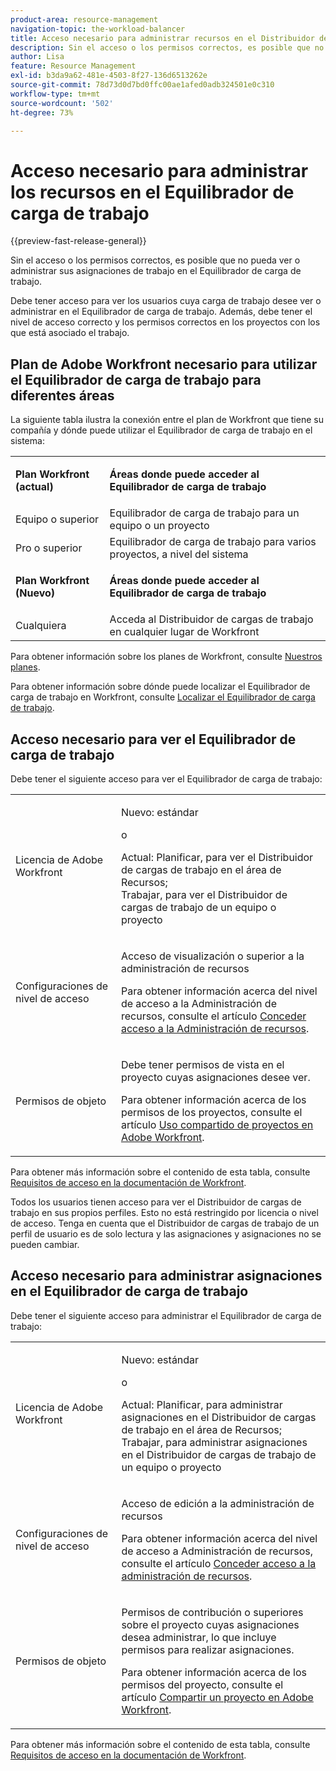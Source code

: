```yaml
---
product-area: resource-management
navigation-topic: the-workload-balancer
title: Acceso necesario para administrar recursos en el Distribuidor de cargas de trabajo
description: Sin el acceso o los permisos correctos, es posible que no pueda ver o administrar sus asignaciones de trabajo en el Equilibrador de carga de trabajo.
author: Lisa
feature: Resource Management
exl-id: b3da9a62-481e-4503-8f27-136d6513262e
source-git-commit: 78d73d0d7bd0ffc00ae1afed0adb324501e0c310
workflow-type: tm+mt
source-wordcount: '502'
ht-degree: 73%

---
```


# Acceso necesario para administrar los recursos en el Equilibrador de carga de trabajo

{{preview-fast-release-general}}

Sin el acceso o los permisos correctos, es posible que no pueda ver o administrar sus asignaciones de trabajo en el Equilibrador de carga de trabajo.

Debe tener acceso para ver los usuarios cuya carga de trabajo desee ver o administrar en el Equilibrador de carga de trabajo. Además, debe tener el nivel de acceso correcto y los permisos correctos en los proyectos con los que está asociado el trabajo.

## Plan de Adobe Workfront necesario para utilizar el Equilibrador de carga de trabajo para diferentes áreas

La siguiente tabla ilustra la conexión entre el plan de Workfront que tiene su compañía y dónde puede utilizar el Equilibrador de carga de trabajo en el sistema:

<table style="table-layout:auto"> 
 <col> 
 <col> 
 <tbody> 
  <tr> 
   <td role="rowheader"><p><b>Plan Workfront (actual)</b></p></td> 
   <td> <p><b>Áreas donde puede acceder al Equilibrador de carga de trabajo</b></p> </td> 
  </tr> 
  <tr> 
   <td role="rowheader">Equipo o superior </td> 
   <td>Equilibrador de carga de trabajo para un equipo o un proyecto</td> 
  </tr> 
  <tr> 
   <td role="rowheader">Pro o superior</td> 
   <td>Equilibrador de carga de trabajo para varios proyectos, a nivel del sistema</td> 
  </tr> 
  <tr> 
   <td role="rowheader"><p><b>Plan Workfront (Nuevo)</b></p></td> 
   <td> <p><b>Áreas donde puede acceder al Equilibrador de carga de trabajo</b></p> </td> 
  </tr>
  <tr> 
   <td role="rowheader">Cualquiera </td> 
   <td>Acceda al Distribuidor de cargas de trabajo en cualquier lugar de Workfront</td> 
  </tr> 
 </tbody> 
</table>

Para obtener información sobre los planes de Workfront, consulte [Nuestros planes](https://business.adobe.com/es/products/workfront/pricing.html).

Para obtener información sobre dónde puede localizar el Equilibrador de carga de trabajo en Workfront, consulte [Localizar el Equilibrador de carga de trabajo](../../resource-mgmt/workload-balancer/locate-workload-balancer.md).

## Acceso necesario para ver el Equilibrador de carga de trabajo

Debe tener el siguiente acceso para ver el Equilibrador de carga de trabajo:

<table style="table-layout:auto"> 
 <col> 
 <col> 
 <tbody>
  <tr> 
   <td role="rowheader">Licencia de Adobe Workfront</td> 
   <td><p>Nuevo: estándar</p>
       <p>o</p>
       <p>Actual: Planificar, para ver el Distribuidor de cargas de trabajo en el área de Recursos;</br>
       Trabajar, para ver el Distribuidor de cargas de trabajo de un equipo o proyecto</p></td>
  </tr>  
  <tr> 
   <td role="rowheader">Configuraciones de nivel de acceso</td> 
   <td> <p>Acceso de visualización o superior a la administración de recursos</p> <p>Para obtener información acerca del nivel de acceso a la Administración de recursos, consulte el artículo <a href="../../administration-and-setup/add-users/configure-and-grant-access/grant-access-resource-management.md" class="MCXref xref">Conceder acceso a la Administración de recursos</a>.</p></td> 
  </tr> 
  <tr> 
   <td role="rowheader">Permisos de objeto</td> 
   <td> <p>Debe tener permisos de vista en el proyecto cuyas asignaciones desee ver. </p> <p>Para obtener información acerca de los permisos de los proyectos, consulte el artículo <a href="../../workfront-basics/grant-and-request-access-to-objects/share-a-project.md" class="MCXref xref">Uso compartido de proyectos en Adobe Workfront</a>.</p></td> 
  </tr> 
 </tbody> 
</table>

Para obtener más información sobre el contenido de esta tabla, consulte [Requisitos de acceso en la documentación de Workfront](/help/quicksilver/administration-and-setup/add-users/access-levels-and-object-permissions/access-level-requirements-in-documentation.md).

<span class="preview">Todos los usuarios tienen acceso para ver el Distribuidor de cargas de trabajo en sus propios perfiles. Esto no está restringido por licencia o nivel de acceso. Tenga en cuenta que el Distribuidor de cargas de trabajo de un perfil de usuario es de solo lectura y las asignaciones y asignaciones no se pueden cambiar.</span>

## Acceso necesario para administrar asignaciones en el Equilibrador de carga de trabajo

Debe tener el siguiente acceso para administrar el Equilibrador de carga de trabajo:

<table style="table-layout:auto"> 
 <col> 
 <col> 
 <tbody>
  <tr> 
   <td role="rowheader">Licencia de Adobe Workfront</td> 
   <td><p>Nuevo: estándar</p>
       <p>o</p>
       <p>Actual: Planificar, para administrar asignaciones en el Distribuidor de cargas de trabajo en el área de Recursos;</br>
       Trabajar, para administrar asignaciones en el Distribuidor de cargas de trabajo de un equipo o proyecto</p></td>
  </tr> 
  <tr> 
   <td role="rowheader">Configuraciones de nivel de acceso</td> 
   <td> <p>Acceso de edición a la administración de recursos</p> 
     <p>Para obtener información acerca del nivel de acceso a Administración de recursos, consulte el artículo <a href="../../administration-and-setup/add-users/configure-and-grant-access/grant-access-resource-management.md" class="MCXref xref">Conceder acceso a la administración de recursos</a>.</p> </td> 
  </tr> 
  <tr> 
   <td role="rowheader">Permisos de objeto</td> 
   <td> <p> Permisos de contribución o superiores sobre el proyecto cuyas asignaciones desea administrar, lo que incluye permisos para realizar asignaciones. </p> <p>Para obtener información acerca de los permisos del proyecto, consulte el artículo <a href="../../workfront-basics/grant-and-request-access-to-objects/share-a-project.md" class="MCXref xref">Compartir un proyecto en Adobe Workfront</a>.</p></td>
  </tr> 
 </tbody> 
</table>

Para obtener más información sobre el contenido de esta tabla, consulte [Requisitos de acceso en la documentación de Workfront](/help/quicksilver/administration-and-setup/add-users/access-levels-and-object-permissions/access-level-requirements-in-documentation.md).

<!--these notes were inside the table: for the Edit access to Res Management
<p data-mc-conditions="QuicksilverOrClassic.Draft mode">View or higher access to Financial Data, if you want to view information by cost (NOTE: this is not possible yet!)</p>    
     <p data-mc-conditions="QuicksilverOrClassic.Draft mode">For information about the Financial Data access level, see the article<a href="../../administration-and-setup/add-users/configure-and-grant-access/grant-access-financial.md" class="MCXref xref">Grant access to financial data</a>. (NOTE: this is not possible yet!)</p>
    -->
